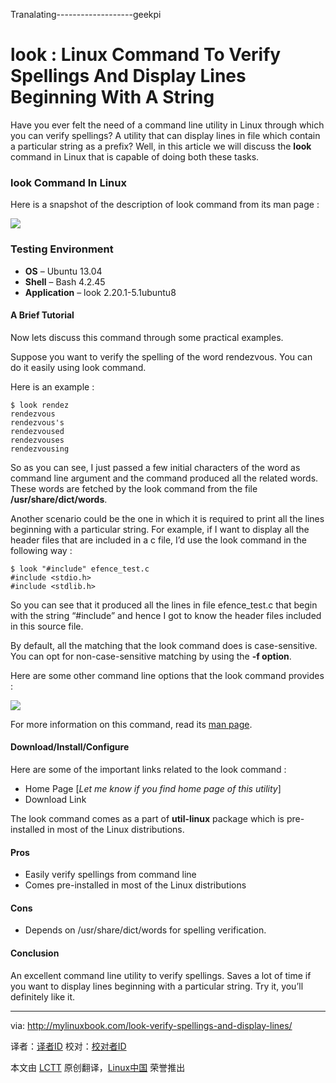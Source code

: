 Tranalating-------------------geekpi


look : Linux Command To Verify Spellings And Display Lines Beginning With A String
================================================================================
Have you ever felt the need of a command line utility in Linux through which you can verify spellings? A utility that can display lines in file which contain a particular string as a prefix? Well, in this article we will discuss the **look** command in Linux that is capable of doing both these tasks.

### look Command In Linux ###

Here is a snapshot of the description of look command from its man page :

![](http://mylinuxbook.com/wp-content/uploads/2013/12/look-main.png)

### Testing Environment ###

- **OS** – Ubuntu 13.04
- **Shell** – Bash 4.2.45
- **Application** – look 2.20.1-5.1ubuntu8

#### A Brief Tutorial ####

Now lets discuss this command through some practical examples.

Suppose you want to verify the spelling of the word rendezvous. You can do it easily using look command.

Here is an example :

    $ look rendez
    rendezvous
    rendezvous's
    rendezvoused
    rendezvouses
    rendezvousing

So as you can see, I just passed a few initial characters of the word as command line argument  and the command produced all the related words. These words are fetched by the look command from the file **/usr/share/dict/words**.

Another scenario could be the one in which it is required to print all the lines beginning with a particular string. For example, if I want to display all the header files that are included in a c file, I’d use the look command in the following way :

    $ look "#include" efence_test.c 
    #include <stdio.h>
    #include <stdlib.h>

So you can see that it produced all the lines in file efence_test.c that begin with the string “#include” and hence I got to know the header files included in this source file.

By default, all the matching that the look command does is case-sensitive. You can opt for non-case-sensitive matching by using the **-f option**.

Here are some other command line options that the look command provides :

![](http://mylinuxbook.com/wp-content/uploads/2013/12/look-options.png)

For more information on this command, read its [man page][1].

#### Download/Install/Configure ####

Here are some of the important links related to the look command :

- Home Page [*Let me know if you find home page of this utility*]
- Download Link

The look command comes as a part of **util-linux** package which is pre-installed in most of the Linux distributions.

#### Pros ####

- Easily verify spellings from command line
- Comes pre-installed in most of the Linux distributions

#### Cons ####

- Depends on /usr/share/dict/words for spelling verification.

#### Conclusion ####

An excellent command line utility to verify spellings. Saves a lot of time if you want to display lines beginning with a particular string. Try it, you’ll definitely like it.

--------------------------------------------------------------------------------

via: http://mylinuxbook.com/look-verify-spellings-and-display-lines/

译者：[译者ID](https://github.com/译者ID) 校对：[校对者ID](https://github.com/校对者ID)

本文由 [LCTT](https://github.com/LCTT/TranslateProject) 原创翻译，[Linux中国](http://linux.cn/) 荣誉推出

[1]:http://linux.about.com/library/cmd/blcmdl1_look.htm